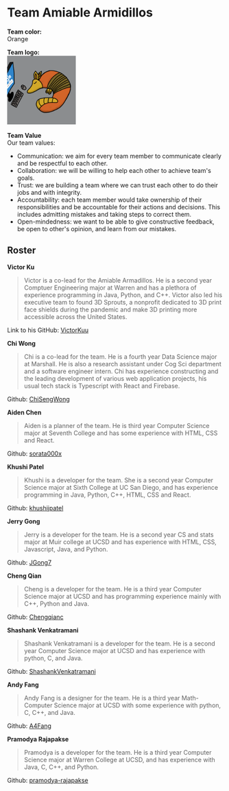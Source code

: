 # Team Amiable Armidillos

**Team color:** <br>
Orange <br>

**Team logo:** <br>
<img alt="armadillo_logo" src="./branding/armadillo.png" width="160">

**Team Value** <br>
Our team values:

- Communication: we aim for every team member to communicate clearly and be respectful to each other.
- Collaboration: we will be willing to help each other to achieve team's goals.
- Trust: we are building a team where we can trust each other to do their jobs and with integrity.
- Accountability: each team member would take ownership of their responsibilities and be accountable for their actions and decisions. This includes admitting mistakes and taking steps to correct them.
- Open-mindedness: we want to be able to give constructive feedback, be open to other's opinion, and learn from our mistakes.

## Roster

**Victor Ku**

> Victor is a co-lead for the Amiable Armadillos. He is a second year Comptuer Engineering major at Warren and has a plethora of experience programming in Java, Python, and C++. Victor also led his executive team to found 3D Sprouts, a nonprofit dedicated to 3D print face shields during the pandemic and make 3D printing more accessible across the United States. <br>

Link to his GitHub: [VictorKuu](https://github.com/VictorKuu?tab=repositories)

**Chi Wong**

> Chi is a co-lead for the team. He is a fourth year Data Science major at Marshall. He is also a research assistant under Cog Sci department and a software engineer intern. Chi has experience constructing and the leading development of various web application projects, his usual tech stack is Typescript with React and Firebase.

Github: [ChiSengWong](https://github.com/ChiSengWong)

**Aiden Chen**

> Aiden is a planner of the team. He is third year Computer Science major at Seventh College and has some experience with HTML, CSS and React.

Github: [sorata000x](https://github.com/sorata000x)

**Khushi Patel**

> Khushi is a developer for the team. She is a second year Computer Science major at Sixth College at UC San Diego, and has experience programming in Java, Python, C++, HTML, CSS and React.

Github: [khushijpatel](https://github.com/khushijpatel)

**Jerry Gong**

> Jerry is a developer for the team. He is a second year CS and stats major at Muir college at UCSD and has experience with HTML, CSS, Javascript, Java, and Python.

Github: [JGong7](https://github.com/JGong7)

**Cheng Qian**

> Cheng is a developer for the team. He is a third year Computer Science major at UCSD and has programming experience mainly with C++, Python and Java.

Github: [Chengqianc](https://github.com/Chengqianc)

**Shashank Venkatramani**

> Shashank Venkatramani is a developer for the team. He is a second year Computer Science major at UCSD and has experience with python, C, and Java.

Github: [ShashankVenkatramani](https://github.com/ShashankVenkatramani)

**Andy Fang**

> Andy Fang is a designer for the team. He is a third year Math-Computer Science major at UCSD with some experience with python, C, C++, and Java.

Github: [A4Fang](https://github.com/A4Fang)

**Pramodya Rajapakse**

> Pramodya is a developer for the team. He is a third year Computer Science major at Warren College at UCSD, and has experience with Java, C, C++, and Python.

Github: [pramodya-rajapakse](https://github.com/pramodya-rajapakse)
